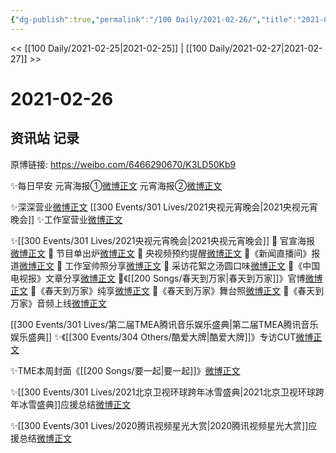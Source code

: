 ```yaml
---
{"dg-publish":true,"permalink":"/100 Daily/2021-02-26/","title":"2021-02-26","created":"2023-04-09T14:37:45.520+08:00","updated":"2023-04-09T14:42:32.043+08:00"}
---
```



<< [[100 Daily/2021-02-25\|2021-02-25]] | [[100 Daily/2021-02-27\|2021-02-27]] >>

# 2021-02-26

## 资讯站 记录

原博链接: https://weibo.com/6466290670/K3LD50Kb9

✨每日早安
元宵海报①[微博正文](https://m.weibo.cn/6466290670/4608766115579875)
元宵海报②[微博正文](https://m.weibo.cn/6466290670/4608785647141365)

✨深深营业[微博正文](https://m.weibo.cn/6466290670/4608965462199007) [[300 Events/301 Lives/2021央视元宵晚会\|2021央视元宵晚会]]
✨工作室营业[微博正文](https://m.weibo.cn/6466290670/4609000656079888)

✨[[300 Events/301 Lives/2021央视元宵晚会\|2021央视元宵晚会]]
🌱 官宣海报 [微博正文](https://m.weibo.cn/6466290670/4608915704910733)
🌱 节目单出炉[微博正文](https://m.weibo.cn/6466290670/4608902023087673)
🌱 央视频预约提醒[微博正文](https://m.weibo.cn/6466290670/4608914139647941)
🌱《新闻直播间》报道[微博正文](https://m.weibo.cn/6466290670/4608930993670942)
🌱 工作室帅照分享[微博正文](https://m.weibo.cn/6466290670/4608996932062639)
🌱 采访花絮之汤圆口味[微博正文](https://m.weibo.cn/6466290670/4608818471764107)
🌱《中国电视报》文章分享[微博正文](https://m.weibo.cn/6466290670/4608843399040637)
🌱《[[200 Songs/春天到万家\|春天到万家]]》官博[微博正文](https://m.weibo.cn/6466290670/4608953264114623)
🌱《春天到万家》纯享[微博正文](https://m.weibo.cn/6466290670/4608959459362040)
🌱《春天到万家》舞台照[微博正文](https://m.weibo.cn/6466290670/4608964668955042)
🌱《春天到万家》音频上线[微博正文](https://m.weibo.cn/6466290670/4608966661251861)

[[300 Events/301 Lives/第二届TMEA腾讯音乐娱乐盛典\|第二届TMEA腾讯音乐娱乐盛典]]
✨《[[300 Events/304 Others/酷爱大牌\|酷爱大牌]]》专访CUT[微博正文](https://m.weibo.cn/6466290670/4608840131154917)

✨TME本周封面《[[200 Songs/要一起\|要一起]]》[微博正文](https://m.weibo.cn/6466290670/4608906679289878)

✨[[300 Events/301 Lives/2021北京卫视环球跨年冰雪盛典\|2021北京卫视环球跨年冰雪盛典]]应援总结[微博正文](https://m.weibo.cn/6466290670/4608842233810884)

✨[[300 Events/301 Lives/2020腾讯视频星光大赏\|2020腾讯视频星光大赏]]应援总结[微博正文](https://m.weibo.cn/6466290670/4608902517492926)
